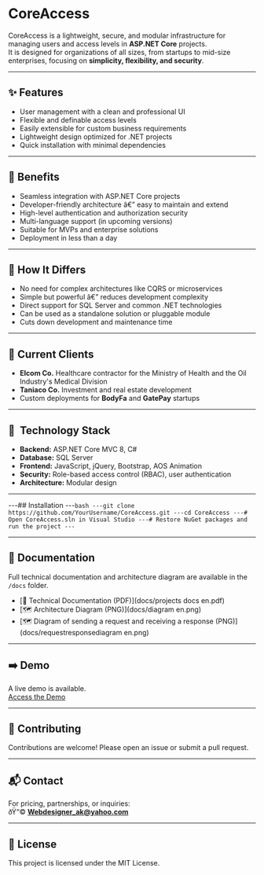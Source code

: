# CoreAccess

CoreAccess is a lightweight, secure, and modular infrastructure for managing users and access levels in **ASP.NET Core** projects.  
It is designed for organizations of all sizes, from startups to mid-size enterprises, focusing on **simplicity, flexibility, and security**.

---

## ✨ Features
- User management with a clean and professional UI
- Flexible and definable access levels
- Easily extensible for custom business requirements
- Lightweight design optimized for .NET projects
- Quick installation with minimal dependencies

---

## 💎 Benefits
- Seamless integration with ASP.NET Core projects
- Developer-friendly architecture â€” easy to maintain and extend
- High-level authentication and authorization security
- Multi-language support (in upcoming versions)
- Suitable for MVPs and enterprise solutions
- Deployment in less than a day

---

## 🔄 How It Differs
- No need for complex architectures like CQRS or microservices
- Simple but powerful â€” reduces development complexity
- Direct support for SQL Server and common .NET technologies
- Can be used as a standalone solution or pluggable module
- Cuts down development and maintenance time

---

## 🏢 Current Clients
- **Elcom Co.** Healthcare contractor for the Ministry of Health and the Oil Industry's Medical Division
- **Taniaco Co.**  Investment and real estate development
- Custom deployments for **BodyFa** and **GatePay** startups

---

## 🚀  Technology Stack
- **Backend:** ASP.NET Core MVC 8, C#
- **Database:** SQL Server
- **Frontend:** JavaScript, jQuery, Bootstrap, AOS Animation
- **Security:** Role-based access control (RBAC), user authentication
- **Architecture:** Modular design

---

---##  Installation
---```bash
---git clone https://github.com/YourUsername/CoreAccess.git
---cd CoreAccess
---# Open CoreAccess.sln in Visual Studio
---# Restore NuGet packages and run the project
---```

---

## 📂 Documentation
Full technical documentation and architecture diagram are available in the `/docs` folder.

- [📄 Technical Documentation (PDF)](docs/projects docs en.pdf)
- [🗺 Architecture Diagram (PNG)](docs/diagram en.png)
- [🗺 Diagram of sending a request and receiving a response (PNG)](docs/requestresponsediagram en.png)

---

## ➡️ Demo
A live demo is available.  
[Access the Demo](https://194.5.195.21:1000)

---

## 🤝 Contributing
Contributions are welcome! Please open an issue or submit a pull request.

---

## 📬 Contact
For pricing, partnerships, or inquiries:  
ðŸ“© **Webdesigner_ak@yahoo.com**

---

## 📄 License
This project is licensed under the MIT License.
